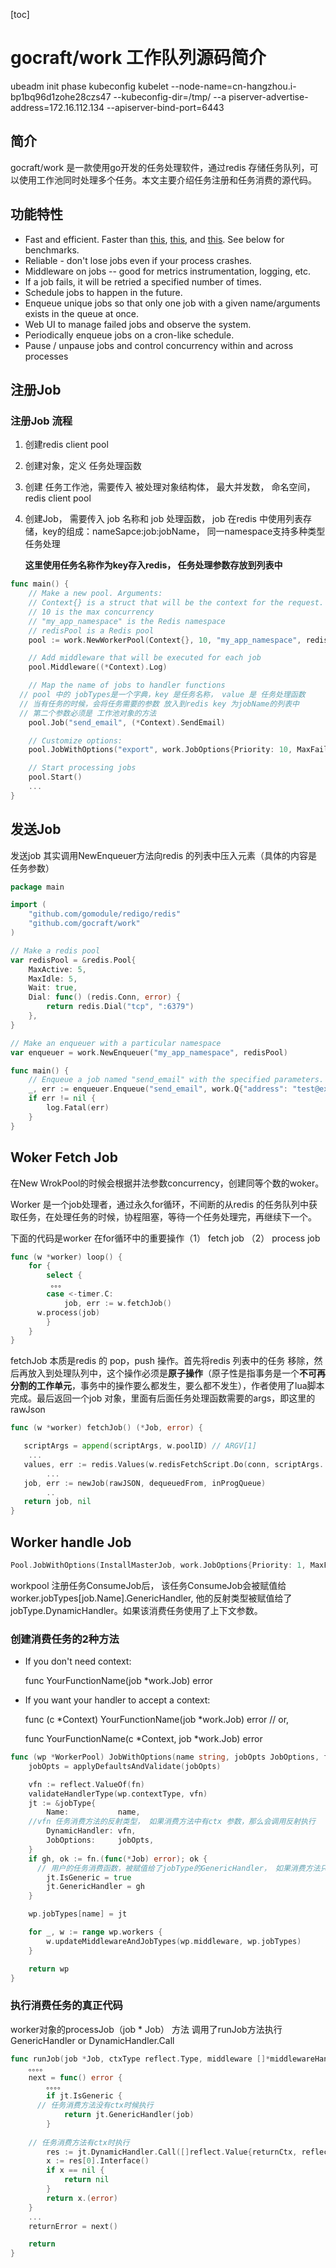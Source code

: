 [toc]

# gocraft/work 工作队列源码简介

ubeadm init phase kubeconfig kubelet --node-name=cn-hangzhou.i-bp1bq96d1zohe28czs47 --kubeconfig-dir=/tmp/ --a
piserver-advertise-address=172.16.112.134  --apiserver-bind-port=6443

## 简介

gocraft/work 是一款使用go开发的任务处理软件，通过redis 存储任务队列，可以使用工作池同时处理多个任务。本文主要介绍任务注册和任务消费的源代码。



## 功能特性

- Fast and efficient. Faster than [this](https://www.github.com/jrallison/go-workers), [this](https://www.github.com/benmanns/goworker), and [this](https://www.github.com/albrow/jobs). See below for benchmarks.
- Reliable - don't lose jobs even if your process crashes.
- Middleware on jobs -- good for metrics instrumentation, logging, etc.
- If a job fails, it will be retried a specified number of times.
- Schedule jobs to happen in the future.
- Enqueue unique jobs so that only one job with a given name/arguments exists in the queue at once.
- Web UI to manage failed jobs and observe the system.
- Periodically enqueue jobs on a cron-like schedule.
- Pause / unpause jobs and control concurrency within and across processes



## 注册Job

### 注册Job 流程

1. 创建redis client pool

2. 创建对象，定义 任务处理函数

3. 创建 任务工作池，需要传入 被处理对象结构体， 最大并发数， 命名空间， redis client pool

4. 创建Job， 需要传入 job 名称和 job 处理函数， job 在redis 中使用列表存储，key的组成：nameSapce:job:jobName， 同一namespace支持多种类型任务处理

   **这里使用任务名称作为key存入redis， 任务处理参数存放到列表中**

```go
func main() {
	// Make a new pool. Arguments:
	// Context{} is a struct that will be the context for the request.
	// 10 is the max concurrency
	// "my_app_namespace" is the Redis namespace
	// redisPool is a Redis pool
	pool := work.NewWorkerPool(Context{}, 10, "my_app_namespace", redisPool)

	// Add middleware that will be executed for each job
	pool.Middleware((*Context).Log)

	// Map the name of jobs to handler functions
  // pool 中的 jobTypes是一个字典，key 是任务名称， value 是 任务处理函数
  // 当有任务的时候，会将任务需要的参数 放入到redis key 为jobName的列表中
  // 第二个参数必须是 工作池对象的方法
	pool.Job("send_email", (*Context).SendEmail)

	// Customize options:
	pool.JobWithOptions("export", work.JobOptions{Priority: 10, MaxFails: 1}, (*Context).Export)

	// Start processing jobs
	pool.Start()
	...
}
```



## 发送Job

发送job 其实调用NewEnqueuer方法向redis 的列表中压入元素（具体的内容是任务参数）

```go
package main

import (
	"github.com/gomodule/redigo/redis"
	"github.com/gocraft/work"
)

// Make a redis pool
var redisPool = &redis.Pool{
	MaxActive: 5,
	MaxIdle: 5,
	Wait: true,
	Dial: func() (redis.Conn, error) {
		return redis.Dial("tcp", ":6379")
	},
}

// Make an enqueuer with a particular namespace
var enqueuer = work.NewEnqueuer("my_app_namespace", redisPool)

func main() {
	// Enqueue a job named "send_email" with the specified parameters.
	_, err := enqueuer.Enqueue("send_email", work.Q{"address": "test@example.com", "subject": "hello world", "customer_id": 4})
	if err != nil {
		log.Fatal(err)
	}
}
```



## Woker Fetch Job

在New WrokPool的时候会根据并法参数concurrency，创建同等个数的woker。

Worker 是一个job处理者，通过永久for循环，不间断的从redis 的任务队列中获取任务，在处理任务的时候，协程阻塞，等待一个任务处理完，再继续下一个。

下面的代码是worker 在for循环中的重要操作（1） fetch job （2） process job

```go
func (w *worker) loop() {
	for {
		select {
		 。。。
		case <-timer.C:
			job, err := w.fetchJob()
      w.process(job)
		}
	}
}
```



fetchJob 本质是redis 的 pop，push 操作。首先将redis 列表中的任务 移除，然后再放入到处理队列中，这个操作必须是**原子操作**（原子性是指事务是一个**不可再分割的工作单元**，事务中的操作要么都发生，要么都不发生），作者使用了lua脚本完成。最后返回一个job 对象，里面有后面任务处理函数需要的args，即这里的rawJson

```go
func (w *worker) fetchJob() (*Job, error) {

   scriptArgs = append(scriptArgs, w.poolID) // ARGV[1]
	...
   values, err := redis.Values(w.redisFetchScript.Do(conn, scriptArgs...))
		...
   job, err := newJob(rawJSON, dequeuedFrom, inProgQueue)
		..
   return job, nil
}
```



## Worker handle Job

```go
Pool.JobWithOptions(InstallMasterJob, work.JobOptions{Priority: 1, MaxFails: 1}, ConsumeJob)
```

workpool 注册任务ConsumeJob后， 该任务ConsumeJob会被赋值给 worker.jobTypes[job.Name].GenericHandler, 他的反射类型被赋值给了jobType.DynamicHandler。如果该消费任务使用了上下文参数。



### 创建消费任务的2种方法

-  If you don't need context:

   func YourFunctionName(job *work.Job) error

- If you want your handler to accept a context:

  func (c *Context) YourFunctionName(job *work.Job) error  // or,

  func YourFunctionName(c *Context, job *work.Job) error

```go
func (wp *WorkerPool) JobWithOptions(name string, jobOpts JobOptions, fn interface{}) *WorkerPool {
	jobOpts = applyDefaultsAndValidate(jobOpts)

	vfn := reflect.ValueOf(fn)
	validateHandlerType(wp.contextType, vfn)
	jt := &jobType{
		Name:           name,
    //vfn 任务消费方法的反射类型， 如果消费方法中有ctx 参数，那么会调用反射执行    
		DynamicHandler: vfn, 
		JobOptions:     jobOpts,
	}
	if gh, ok := fn.(func(*Job) error); ok {
	  // 用户的任务消费函数，被赋值给了jobType的GenericHandler， 如果消费方法只有一个job参数，则执行GenericHandler
		jt.IsGeneric = true
		jt.GenericHandler = gh
	}

	wp.jobTypes[name] = jt

	for _, w := range wp.workers {
		w.updateMiddlewareAndJobTypes(wp.middleware, wp.jobTypes)
	}

	return wp
}
```



### 执行消费任务的真正代码

worker对象的processJob（job * Job） 方法 调用了runJob方法执行GenericHandler or DynamicHandler.Call

```go
func runJob(job *Job, ctxType reflect.Type, middleware []*middlewareHandler, jt *jobType) (returnCtx reflect.Value, returnError error) {
	。。。。
	next = func() error {
		。。。。
		if jt.IsGeneric {
      // 任务消费方法没有ctx时候执行
			return jt.GenericHandler(job)
		}
    
    // 任务消费方法有ctx时执行
		res := jt.DynamicHandler.Call([]reflect.Value{returnCtx, reflect.ValueOf(job)})
		x := res[0].Interface()
		if x == nil {
			return nil
		}
		return x.(error)
	}
	...
	returnError = next()

	return
}
```





